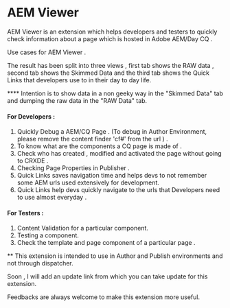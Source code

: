 AEM Viewer
==========

AEM Viewer is an extension which helps developers and testers to quickly check information about a page which is hosted in Adobe AEM/Day CQ . 

Use cases for AEM Viewer .

The result has been split into three views , first tab shows the RAW data , second tab shows the Skimmed Data and the third tab shows the Quick Links that developers use to in their day to day life. 

**** Intention is to show data in a non geeky way in the "Skimmed Data" tab and dumping the raw data in the "RAW Data" tab.

#### For Developers :

1. Quickly Debug a AEM/CQ Page . (To debug in Author Environment, please remove the content finder 'cf#' from the url ) .
2. To know what are the components a CQ page is made of .
3. Check who has created , modified and activated the page without going to CRXDE .
4. Checking Page Properties in Publisher .
5. Quick Links saves navigation time and helps devs to not remember some AEM urls used extensively for development.
6. Quick Links help devs quickly navigate to the urls that Developers need to use almost everyday .


#### For Testers :

1. Content Validation for a particular component.
2. Testing a component.
3. Check the template and page component of a particular page .

** This extension is intended to use in Author and Publish environments and not through dispatcher. 

Soon , I will add an update link from which you can take update for this extension.

Feedbacks are always welcome to make this extension more useful.









